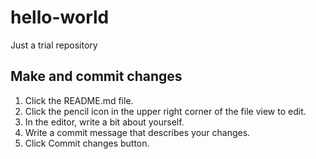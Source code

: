 # hello-world
Just a trial repository

## Make and commit changes

1. Click the README.md file.
1. Click the  pencil icon in the upper right corner of the file view to edit.
1. In the editor, write a bit about yourself.
1. Write a commit message that describes your changes.
1. Click Commit changes button.
